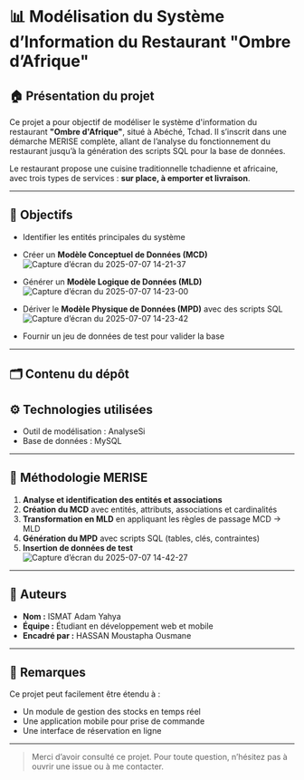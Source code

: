 # 📊 Modélisation du Système d’Information du Restaurant "Ombre d’Afrique"

## 🏠 Présentation du projet

Ce projet a pour objectif de modéliser le système d'information du restaurant **"Ombre d'Afrique"**, situé à Abéché, Tchad. Il s’inscrit dans une démarche MERISE complète, allant de l’analyse du fonctionnement du restaurant jusqu’à la génération des scripts SQL pour la base de données.

Le restaurant propose une cuisine traditionnelle tchadienne et africaine, avec trois types de services : **sur place, à emporter et livraison**.

---

## 🧩 Objectifs

- Identifier les entités principales du système
- Créer un **Modèle Conceptuel de Données (MCD)**
  ![Capture d’écran du 2025-07-07 14-21-37](https://github.com/user-attachments/assets/c991ed46-0007-4ed2-ac13-ebafb2a11891)

- Générer un **Modèle Logique de Données (MLD)**
![Capture d’écran du 2025-07-07 14-23-00](https://github.com/user-attachments/assets/03c83fab-64e5-447b-983c-0b366126e30a)

- Dériver le **Modèle Physique de Données (MPD)** avec des scripts SQL
![Capture d’écran du 2025-07-07 14-23-42](https://github.com/user-attachments/assets/0a136e8f-571f-469d-a40b-0f8495ec46d3)

- Fournir un jeu de données de test pour valider la base

---

## 🗂️ Contenu du dépôt

## ⚙️ Technologies utilisées

- Outil de modélisation : AnalyseSi 
- Base de données : MySQL 

---

## 🧠 Méthodologie MERISE

1. **Analyse et identification des entités et associations**
2. **Création du MCD** avec entités, attributs, associations et cardinalités
3. **Transformation en MLD** en appliquant les règles de passage MCD → MLD
4. **Génération du MPD** avec scripts SQL (tables, clés, contraintes)
5. **Insertion de données de test**
![Capture d’écran du 2025-07-07 14-42-27](https://github.com/user-attachments/assets/6ab9dd00-d740-45e5-bc2c-1028199e7607)


---

## 👤 Auteurs

- **Nom :** ISMAT Adam Yahya 
- **Équipe :** Étudiant en développement web et mobile 
- **Encadré par :** HASSAN Moustapha Ousmane

---

## 💬 Remarques

Ce projet peut facilement être étendu à :
- Un module de gestion des stocks en temps réel
- Une application mobile pour prise de commande
- Une interface de réservation en ligne

---

> Merci d’avoir consulté ce projet. Pour toute question, n’hésitez pas à ouvrir une issue ou à me contacter.
